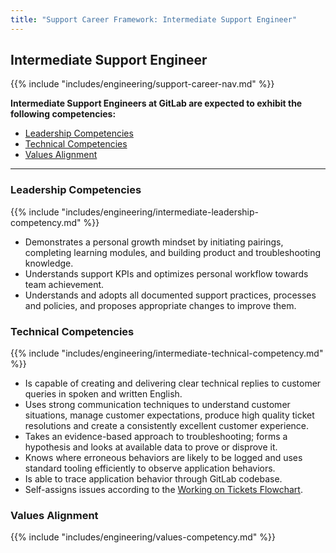 ```yaml
---
title: "Support Career Framework: Intermediate Support Engineer"
---
```


## Intermediate Support Engineer
 
 {{% include "includes/engineering/support-career-nav.md" %}}

**Intermediate Support Engineers at GitLab are expected to exhibit the following competencies:**

- [Leadership Competencies](#leadership-competencies)
- [Technical Competencies](#technical-competencies)
- [Values Alignment](#values-alignment)

---

### Leadership Competencies

{{% include "includes/engineering/intermediate-leadership-competency.md" %}}
- Demonstrates a personal growth mindset by initiating pairings, completing
  learning modules, and building product and troubleshooting knowledge.
- Understands support KPIs and optimizes personal workflow towards team
  achievement.
- Understands and adopts all documented support practices, processes
  and policies, and proposes appropriate changes to improve them.

### Technical Competencies

{{% include "includes/engineering/intermediate-technical-competency.md" %}}
- Is capable of creating and delivering clear technical replies to customer
  queries in spoken and written English.
- Uses strong communication techniques to understand customer situations,
  manage customer expectations, produce high quality ticket resolutions and
  create a consistently excellent customer experience.
- Takes an evidence-based approach to troubleshooting; forms a hypothesis and
  looks at available data to prove or disprove it.
- Knows where erroneous behaviors are likely to be logged and uses
  standard tooling efficiently to observe application behaviors.
- Is able to trace application behavior through GitLab codebase.
- Self-assigns issues according to the [Working on Tickets Flowchart](/handbook/support/workflows/working-on-tickets.html#working-on-tickets-flowchart).

###  Values Alignment

{{% include "includes/engineering/values-competency.md" %}}
